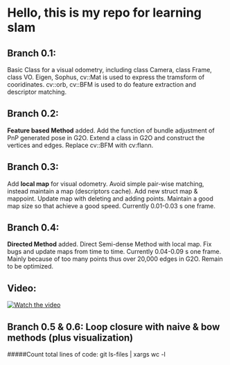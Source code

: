 # Hello, this is my repo for learning slam

## Branch 0.1:
Basic Class for a visual odometry, including class Camera, class Frame, class VO. Eigen, Sophus, cv::Mat is used to express the tramsform of cooridinates. cv::orb, cv::BFM is used to do feature extraction and descriptor matching.

## Branch 0.2:
**Feature based Method** added.
Add the function of bundle adjustment of PnP generated pose in G2O. Extend a class in G2O and construct the vertices and edges. Replace cv::BFM with cv:flann.

## Branch 0.3:
Add **local map** for visual odometry. Avoid simple pair-wise matching, instead maintain a map (descriptors cache). Add new struct map & mappoint.
Update map with deleting and adding points. Maintain a good map size so that achieve a good speed.
Currently 0.01-0.03 s one frame.

## Branch 0.4:
**Directed Method** added. Direct Semi-dense Method with local map. Fix bugs and update maps from time to time.
Currently 0.04-0.09 s one frame. Mainly because of too many points thus over 20,000 edges in G2O. Remain to be optimized.

## Video:
[![Watch the video](https://raw.github.com/GabLeRoux/WebMole/master/ressources/WebMole_Youtube_Video.png)](https://drive.google.com/open?id=1tz-6XCIpMEoaopn1IC4oTPgiTRQZHe2x)

## Branch 0.5 & 0.6: Loop closure with naive & bow methods (plus visualization)

#####Count total lines of code: git ls-files | xargs wc -l
